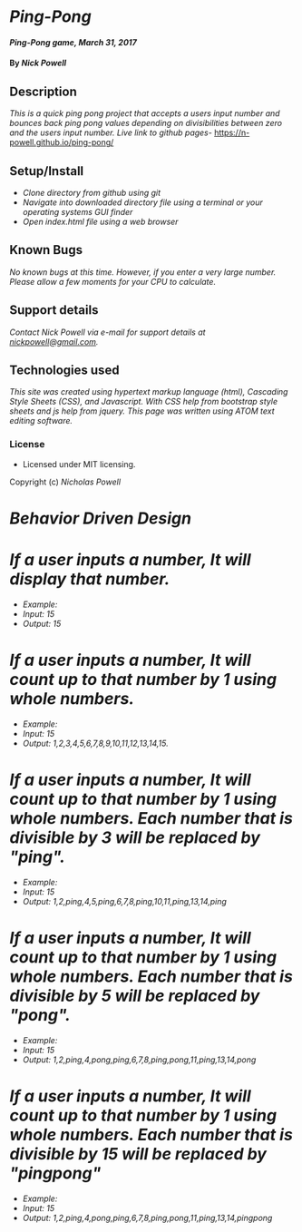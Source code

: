 # _Ping-Pong_

#### _Ping-Pong game, March 31, 2017_

#### By _Nick Powell_

## Description

_This is a quick ping pong project that accepts a users input number and bounces back ping pong values depending on divisibilities between zero and the users input number._
_Live link to github pages-_ https://n-powell.github.io/ping-pong/

## Setup/Install

* _Clone directory from github using git_
* _Navigate into downloaded directory file using a terminal or your operating systems GUI finder_
* _Open index.html file using a web browser_

## Known Bugs

_No known bugs at this time. However, if you enter a very large number. Please allow a few moments for your CPU to calculate._

## Support details

_Contact Nick Powell via e-mail for support details at nickpowell@gmail.com._

## Technologies used

_This site was created using hypertext markup language (html), Cascading Style Sheets (CSS), and Javascript. With CSS help from bootstrap style sheets and js help from jquery. This page was written using ATOM text editing software._

### License

* Licensed under MIT licensing.

Copyright (c) _Nicholas Powell_



# _Behavior Driven Design_

# _If a user inputs a number, It will display that number._
* _Example:_
* _Input: 15_
* _Output: 15_


# _If a user inputs a number, It will count up to that number by 1 using whole numbers._
* _Example:_
* _Input: 15_
* _Output: 1,2,3,4,5,6,7,8,9,10,11,12,13,14,15._


# _If a user inputs a number, It will count up to that number by 1 using whole numbers. Each number that is divisible by 3 will be replaced by "ping"._
* _Example:_
* _Input: 15_
* _Output: 1,2,ping,4,5,ping,6,7,8,ping,10,11,ping,13,14,ping_


# _If a user inputs a number, It will count up to that number by 1 using whole numbers. Each number that is divisible by 5 will be replaced by "pong"._
* _Example:_
* _Input: 15_
* _Output: 1,2,ping,4,pong,ping,6,7,8,ping,pong,11,ping,13,14,pong_


# _If a user inputs a number, It will count up to that number by 1 using whole numbers. Each number that is divisible by 15 will be replaced by "pingpong"_
* _Example:_
* _Input: 15_
* _Output: 1,2,ping,4,pong,ping,6,7,8,ping,pong,11,ping,13,14,pingpong_

